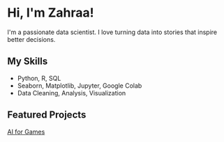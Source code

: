 # Hi, I'm Zahraa!

I'm a passionate data scientist.
I love turning data into stories that inspire better decisions.

## My Skills
- Python, R, SQL
- Seaborn, Matplotlib, Jupyter, Google Colab
- Data Cleaning, Analysis, Visualization

## Featured Projects
[AI for Games](https://github.com/zahraalakkis/your-project-link)

